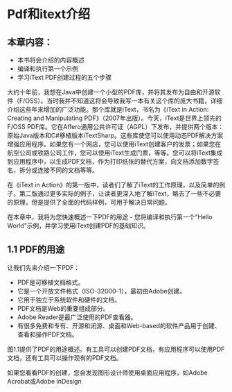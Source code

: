 # Pdf和itext介绍

## 本章内容：

* 本书将会介绍的内容概述
* 编译和执行第一个示例
* 学习iText PDF创建过程的五个步骤

大约十年前，我想在Java中创建一个小型的PDF库，并将其发布为自由和开源软件（F/OSS）。当时我并不知道这将会导致我写一本有关这个库的庞大书籍，详细介绍这些年来增加的广泛功能。那个库就是iText，书名为《iText in Action: Creating and Manipulating PDF》（2007年出版）。今天，iText是世界上领先的F/OSS PDF库。它在Affero通用公共许可证（AGPL）下发布，并提供两个版本：原始Java版本和C#移植版本iTextSharp。这些库使您可以使用动态PDF解决方案增强应用程序。如果您有一个网店，您可以使用iText创建客户的发票；如果您在航空公司或铁路公司工作，您可以使用iText生成门票，等等。您可以将iText集成到应用程序中，以生成PDF文档，作为打印纸张的替代方案，向文档添加数字签名，拆分或连接不同的文档等等。

在《iText in Action》的第一版中，读者们了解了iText的工作原理，以及简单的例子。第二版通过更多实际的例子，让读者更深入地了解iText，略去了一些不必要的原理，但是提供了全面的代码样例，可用于解决日常问题。

在本章中，我将为您快速概述一下PDF的用途 - 您将编译和执行第一个“Hello World”示例，并学习使用iText创建PDF的基础知识。


## 1.1 PDF的用途

让我们先来介绍一下PDF：

* PDF是可移植文档格式。
* 它是一个开放文件格式（ISO-32000-1），最初由Adobe创建。
* 它用于独立于系统软件和硬件的文档。
* PDF文档是Web的重要组成部分。
* Adobe Reader是最广泛使用的PDF查看器。
* 有很多免费和专有、开源和闭源、桌面和Web-based的软件产品用于创建、查看和操作PDF文档。

图1.1提供了PDF的用途概述。有工具可以创建PDF文档，有应用程序可以使用PDF文档，还有工具可以操作现有的PDF文档。

如果您看看PDF的创建，您会发现图形设计师使用桌面应用程序，如Adobe Acrobat或Adobe InDesign
